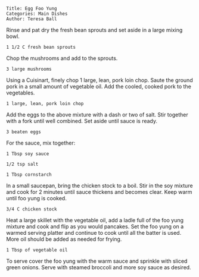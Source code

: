 ~~~ recipe-info
Title: Egg Foo Yung
Categories: Main Dishes
Author: Teresa Ball
~~~

Rinse and pat dry the fresh bean sprouts and set aside in a large mixing bowl.

~~~ recipe-ingredients
1 1/2 C fresh bean sprouts
~~~

Chop the mushrooms and add to the sprouts.

~~~ recipe-ingredients
3 large mushrooms
~~~

Using a Cuisinart, finely chop 1 large, lean, pork loin chop. Saute the ground pork in a small
amount of vegetable oil. Add the cooled, cooked pork to the vegetables.

~~~ recipe-ingredients
1 large, lean, pork loin chop
~~~

Add the eggs to the above mixture with a dash or two of salt. Stir together with a fork until well
combined. Set aside until sauce is ready.

~~~ recipe-ingredients
3 beaten eggs
~~~

For the sauce, mix together:

~~~ recipe-ingredients
1 Tbsp soy sauce

1/2 tsp salt

1 Tbsp cornstarch
~~~

In a small saucepan, bring the chicken stock to a boil. Stir in the soy mixture and cook for 2
minutes until sauce thickens and becomes clear. Keep warm until foo yung is cooked.

~~~ recipe-ingredients
3/4 C chicken stock
~~~

Heat a large skillet with the vegetable oil, add a ladle full of the foo yung mixture and cook and
flip as you would pancakes. Set the foo yung on a warmed serving platter and continue to cook until
all the batter is used. More oil should be added as needed for frying.

~~~ recipe-ingredients
1 Tbsp of vegetable oil
~~~

To serve cover the foo yung with the warm sauce and sprinkle with sliced green onions. Serve with
steamed broccoli and more soy sauce as desired.
